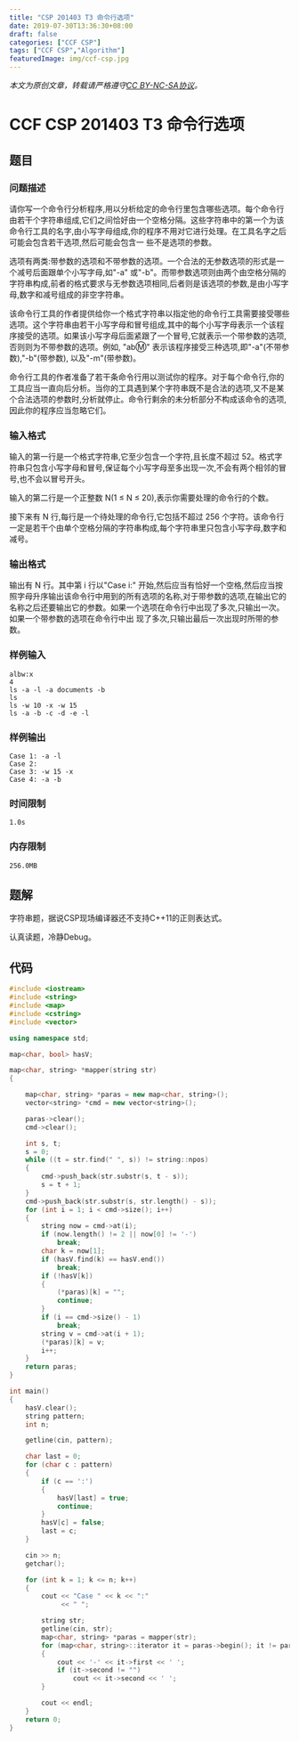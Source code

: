 ```yaml
---
title: "CSP 201403 T3 命令行选项"
date: 2019-07-30T13:36:30+08:00
draft: false
categories: ["CCF CSP"]
tags: ["CCF CSP","Algorithm"]
featuredImage: img/ccf-csp.jpg
---
```


*本文为原创文章，转载请严格遵守[CC BY-NC-SA协议](https://creativecommons.org/licenses/by-nc-sa/4.0/)。*

<!--more-->

# CCF CSP 201403 T3 命令行选项

## 题目

### 问题描述

请你写一个命令行分析程序,用以分析给定的命令行里包含哪些选项。每个命令行由若干个字符串组成,它们之间恰好由一个空格分隔。这些字符串中的第一个为该命令行工具的名字,由小写字母组成,你的程序不用对它进行处理。在工具名字之后可能会包含若干选项,然后可能会包含一 些不是选项的参数。

选项有两类:带参数的选项和不带参数的选项。一个合法的无参数选项的形式是一个减号后面跟单个小写字母,如"-a" 或"-b"。而带参数选项则由两个由空格分隔的字符串构成,前者的格式要求与无参数选项相同,后者则是该选项的参数,是由小写字母,数字和减号组成的非空字符串。

该命令行工具的作者提供给你一个格式字符串以指定他的命令行工具需要接受哪些选项。这个字符串由若干小写字母和冒号组成,其中的每个小写字母表示一个该程序接受的选项。如果该小写字母后面紧跟了一个冒号,它就表示一个带参数的选项,否则则为不带参数的选项。例如, "ab:m:" 表示该程序接受三种选项,即"-a"(不带参数),"-b"(带参数), 以及"-m"(带参数)。

命令行工具的作者准备了若干条命令行用以测试你的程序。对于每个命令行,你的工具应当一直向后分析。当你的工具遇到某个字符串既不是合法的选项,又不是某个合法选项的参数时,分析就停止。命令行剩余的未分析部分不构成该命令的选项,因此你的程序应当忽略它们。

### 输入格式

输入的第一行是一个格式字符串,它至少包含一个字符,且长度不超过 52。格式字符串只包含小写字母和冒号,保证每个小写字母至多出现一次,不会有两个相邻的冒号,也不会以冒号开头。

输入的第二行是一个正整数 N(1 ≤ N ≤ 20),表示你需要处理的命令行的个数。

接下来有 N 行,每行是一个待处理的命令行,它包括不超过 256 个字符。该命令行一定是若干个由单个空格分隔的字符串构成,每个字符串里只包含小写字母,数字和减号。

### 输出格式

输出有 N 行。其中第 i 行以"Case i:" 开始,然后应当有恰好一个空格,然后应当按照字母升序输出该命令行中用到的所有选项的名称,对于带参数的选项,在输出它的名称之后还要输出它的参数。如果一个选项在命令行中出现了多次,只输出一次。如果一个带参数的选项在命令行中出 现了多次,只输出最后一次出现时所带的参数。

### 样例输入

    albw:x
    4
    ls -a -l -a documents -b
    ls
    ls -w 10 -x -w 15
    ls -a -b -c -d -e -l

### 样例输出

	Case 1: -a -l
    Case 2:
    Case 3: -w 15 -x
    Case 4: -a -b

### 时间限制

	1.0s

### 内存限制

	256.0MB

## 题解

字符串题，据说CSP现场编译器还不支持C++11的正则表达式。

认真读题，冷静Debug。

## 代码

```c++
#include <iostream>
#include <string>
#include <map>
#include <cstring>
#include <vector>

using namespace std;

map<char, bool> hasV;

map<char, string> *mapper(string str)
{

    map<char, string> *paras = new map<char, string>();
    vector<string> *cmd = new vector<string>();

    paras->clear();
    cmd->clear();

    int s, t;
    s = 0;
    while ((t = str.find(" ", s)) != string::npos)
    {
        cmd->push_back(str.substr(s, t - s));
        s = t + 1;
    }
    cmd->push_back(str.substr(s, str.length() - s));
    for (int i = 1; i < cmd->size(); i++)
    {
        string now = cmd->at(i);
        if (now.length() != 2 || now[0] != '-')
            break;
        char k = now[1];
        if (hasV.find(k) == hasV.end())
            break;
        if (!hasV[k])
        {
            (*paras)[k] = "";
            continue;
        }
        if (i == cmd->size() - 1)
            break;
        string v = cmd->at(i + 1);
        (*paras)[k] = v;
        i++;
    }
    return paras;
}

int main()
{
    hasV.clear();
    string pattern;
    int n;

    getline(cin, pattern);

    char last = 0;
    for (char c : pattern)
    {
        if (c == ':')
        {
            hasV[last] = true;
            continue;
        }
        hasV[c] = false;
        last = c;
    }

    cin >> n;
    getchar();

    for (int k = 1; k <= n; k++)
    {
        cout << "Case " << k << ":"
             << " ";

        string str;
        getline(cin, str);
        map<char, string> *paras = mapper(str);
        for (map<char, string>::iterator it = paras->begin(); it != paras->end(); it++)
        {
            cout << '-' << it->first << ' ';
            if (it->second != "")
                cout << it->second << ' ';
        }

        cout << endl;
    }
    return 0;
}
```


